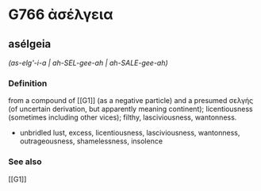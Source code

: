 # G766 ἀσέλγεια

## asélgeia

_(as-elg'-i-a | ah-SEL-gee-ah | ah-SALE-gee-ah)_

### Definition

from a compound of [[G1]] (as a negative particle) and a presumed σελγής (of uncertain derivation, but apparently meaning continent); licentiousness (sometimes including other vices); filthy, lasciviousness, wantonness.

- unbridled lust, excess, licentiousness, lasciviousness, wantonness, outrageousness, shamelessness, insolence

### See also

[[G1]]

